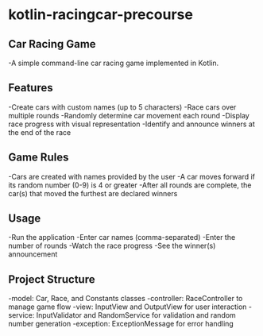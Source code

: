 # kotlin-racingcar-precourse

## Car Racing Game

-A simple command-line car racing game implemented in Kotlin.

## Features

-Create cars with custom names (up to 5 characters)
-Race cars over multiple rounds
-Randomly determine car movement each round
-Display race progress with visual representation
-Identify and announce winners at the end of the race

## Game Rules

-Cars are created with names provided by the user
-A car moves forward if its random number (0-9) is 4 or greater
-After all rounds are complete, the car(s) that moved the furthest are declared winners

## Usage

-Run the application
-Enter car names (comma-separated)
-Enter the number of rounds
-Watch the race progress
-See the winner(s) announcement

## Project Structure

-model: Car, Race, and Constants classes
-controller: RaceController to manage game flow
-view: InputView and OutputView for user interaction
-service: InputValidator and RandomService for validation and random number generation
-exception: ExceptionMessage for error handling
